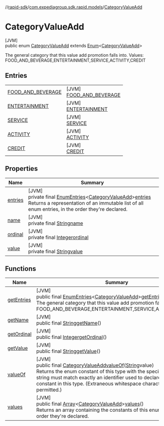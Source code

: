 //[rapid-sdk](../../../index.md)/[com.expediagroup.sdk.rapid.models](../index.md)/[CategoryValueAdd](index.md)

# CategoryValueAdd

[JVM]\
public enum [CategoryValueAdd](index.md) extends [Enum](https://docs.oracle.com/javase/8/docs/api/java/lang/Enum.html)&lt;[CategoryValueAdd](index.md)&gt;

The general category that this value add promotion falls into. Values: FOOD_AND_BEVERAGE,ENTERTAINMENT,SERVICE,ACTIVITY,CREDIT

## Entries

| | |
|---|---|
| [FOOD_AND_BEVERAGE](-f-o-o-d_-a-n-d_-b-e-v-e-r-a-g-e/index.md) | [JVM]<br>[FOOD_AND_BEVERAGE](-f-o-o-d_-a-n-d_-b-e-v-e-r-a-g-e/index.md) |
| [ENTERTAINMENT](-e-n-t-e-r-t-a-i-n-m-e-n-t/index.md) | [JVM]<br>[ENTERTAINMENT](-e-n-t-e-r-t-a-i-n-m-e-n-t/index.md) |
| [SERVICE](-s-e-r-v-i-c-e/index.md) | [JVM]<br>[SERVICE](-s-e-r-v-i-c-e/index.md) |
| [ACTIVITY](-a-c-t-i-v-i-t-y/index.md) | [JVM]<br>[ACTIVITY](-a-c-t-i-v-i-t-y/index.md) |
| [CREDIT](-c-r-e-d-i-t/index.md) | [JVM]<br>[CREDIT](-c-r-e-d-i-t/index.md) |

## Properties

| Name | Summary |
|---|---|
| [entries](index.md#-671002651%2FProperties%2F700308213) | [JVM]<br>private final [EnumEntries](https://kotlinlang.org/api/latest/jvm/stdlib/kotlin.enums/-enum-entries/index.html)&lt;[CategoryValueAdd](index.md)&gt;[entries](index.md#-671002651%2FProperties%2F700308213)<br>Returns a representation of an immutable list of all enum entries, in the order they're declared. |
| [name](../-unavailable-reason/-code/-n-o_-i-n-v-e-n-t-o-r-y_-a-v-a-i-l-a-b-l-e/index.md#-372974862%2FProperties%2F700308213) | [JVM]<br>private final [String](https://docs.oracle.com/javase/8/docs/api/java/lang/String.html)[name](../-unavailable-reason/-code/-n-o_-i-n-v-e-n-t-o-r-y_-a-v-a-i-l-a-b-l-e/index.md#-372974862%2FProperties%2F700308213) |
| [ordinal](../-unavailable-reason/-code/-n-o_-i-n-v-e-n-t-o-r-y_-a-v-a-i-l-a-b-l-e/index.md#-739389684%2FProperties%2F700308213) | [JVM]<br>private final [Integer](https://docs.oracle.com/javase/8/docs/api/java/lang/Integer.html)[ordinal](../-unavailable-reason/-code/-n-o_-i-n-v-e-n-t-o-r-y_-a-v-a-i-l-a-b-l-e/index.md#-739389684%2FProperties%2F700308213) |
| [value](-c-r-e-d-i-t/index.md#268116004%2FProperties%2F700308213) | [JVM]<br>private final [String](https://docs.oracle.com/javase/8/docs/api/java/lang/String.html)[value](-c-r-e-d-i-t/index.md#268116004%2FProperties%2F700308213) |

## Functions

| Name | Summary |
|---|---|
| [getEntries](get-entries.md) | [JVM]<br>public final [EnumEntries](https://kotlinlang.org/api/latest/jvm/stdlib/kotlin.enums/-enum-entries/index.html)&lt;[CategoryValueAdd](index.md)&gt;[getEntries](get-entries.md)()<br>The general category that this value add promotion falls into. Values: FOOD_AND_BEVERAGE,ENTERTAINMENT,SERVICE,ACTIVITY,CREDIT |
| [getName](index.md#790661007%2FFunctions%2F700308213) | [JVM]<br>public final [String](https://docs.oracle.com/javase/8/docs/api/java/lang/String.html)[getName](index.md#790661007%2FFunctions%2F700308213)() |
| [getOrdinal](index.md#455737679%2FFunctions%2F700308213) | [JVM]<br>public final [Integer](https://docs.oracle.com/javase/8/docs/api/java/lang/Integer.html)[getOrdinal](index.md#455737679%2FFunctions%2F700308213)() |
| [getValue](get-value.md) | [JVM]<br>public final [String](https://docs.oracle.com/javase/8/docs/api/java/lang/String.html)[getValue](get-value.md)() |
| [valueOf](value-of.md) | [JVM]<br>public final [CategoryValueAdd](index.md)[valueOf](value-of.md)([String](https://docs.oracle.com/javase/8/docs/api/java/lang/String.html)value)<br>Returns the enum constant of this type with the specified name. The string must match exactly an identifier used to declare an enum constant in this type. (Extraneous whitespace characters are not permitted.) |
| [values](values.md) | [JVM]<br>public final [Array](https://kotlinlang.org/api/latest/jvm/stdlib/kotlin/-array/index.html)&lt;[CategoryValueAdd](index.md)&gt;[values](values.md)()<br>Returns an array containing the constants of this enum type, in the order they're declared. |
